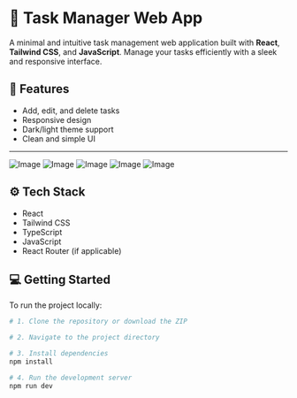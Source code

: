 # 📝 Task Manager Web App

A minimal and intuitive task management web application built with **React**, **Tailwind CSS**, and **JavaScript**. Manage your tasks efficiently with a sleek and responsive interface.

## 🚀 Features

- Add, edit, and delete tasks  
- Responsive design  
- Dark/light theme support  
- Clean and simple UI  

---

![Image](https://github.com/user-attachments/assets/b80c1ad0-7ec8-4b32-904c-0af617d82e34)
![Image](https://github.com/user-attachments/assets/1727ba9b-b691-4721-a9c8-97fbbd8cd314)
![Image](https://github.com/user-attachments/assets/39fbd867-910b-4921-83ec-28159c57e714)
![Image](https://github.com/user-attachments/assets/062ef80c-a60e-4c8d-9de9-99f23823f7cb)
![Image](https://github.com/user-attachments/assets/22ff13cd-0f9e-40df-bc2b-c313f7e398ca)

## ⚙️ Tech Stack

- React  
- Tailwind CSS
- TypeScript
- JavaScript  
- React Router (if applicable)


## 💻 Getting Started

To run the project locally:

```bash
# 1. Clone the repository or download the ZIP

# 2. Navigate to the project directory

# 3. Install dependencies
npm install

# 4. Run the development server
npm run dev
